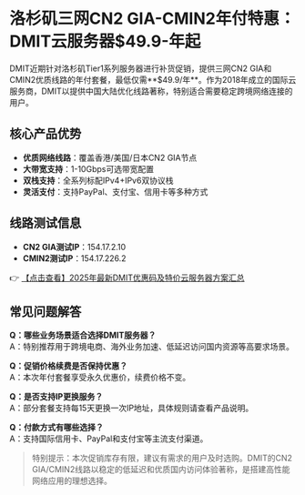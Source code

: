 # 洛杉矶三网CN2 GIA-CMIN2年付特惠：DMIT云服务器$49.9-年起

DMIT近期针对洛杉矶Tier1系列服务器进行补货促销，提供三网CN2 GIA和CMIN2优质线路的年付套餐，最低仅需**$49.9/年**。作为2018年成立的国际云服务商，DMIT以提供中国大陆优化线路著称，特别适合需要稳定跨境网络连接的用户。

## 核心产品优势

- **优质网络线路**：覆盖香港/美国/日本CN2 GIA节点
- **大带宽支持**：1-10Gbps可选带宽配置
- **双栈支持**：全系列标配IPv4+IPv6双协议栈
- **灵活支付**：支持PayPal、支付宝、信用卡等多种方式

## 线路测试信息

- **CN2 GIA测试IP**：154.17.2.10
- **CMIN2测试IP**：154.17.226.2

👉 [【点击查看】2025年最新DMIT优惠码及特价云服务器方案汇总](https://bit.ly/dmit_coupon)

## 常见问题解答

**Q：哪些业务场景适合选择DMIT服务器？**  
A：特别推荐用于跨境电商、海外业务加速、低延迟访问国内资源等高要求场景。

**Q：促销价格续费是否保持优惠？**  
A：本次年付套餐享受永久优惠价，续费价格不变。

**Q：是否支持IP更换服务？**  
A：部分套餐支持每15天更换一次IP地址，具体规则请查看产品说明。

**Q：付款方式有哪些选择？**  
A：支持国际信用卡、PayPal和支付宝等主流支付渠道。

> 特别提示：本次促销库存有限，建议有需求的用户及时选购。DMIT的CN2 GIA/CMIN2线路以稳定的低延迟和优质国内访问体验著称，是搭建高性能网络应用的理想选择。